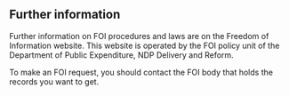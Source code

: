 ##  Further information

Further information on FOI procedures and laws are on the Freedom of
Information website. This website is operated by the FOI policy unit of the
Department of Public Expenditure, NDP Delivery and Reform.

To make an FOI request, you should contact the FOI body that holds the records
you want to get.
